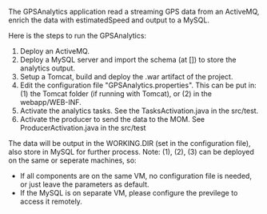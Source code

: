 The GPSAnalytics application read a streaming GPS data from an ActiveMQ, enrich the data with estimatedSpeed and output to a MySQL.

Here is the steps to run the GPSAnalytics:

1. Deploy an ActiveMQ.
2. Deploy a MySQL server and import the schema (at []) to store the analytics output.
3. Setup a Tomcat, build and deploy the .war artifact of the project.
4. Edit the configuration file "GPSAnalytics.properties". This can be put in: (1) the Tomcat folder (if running with Tomcat), or (2) in the webapp/WEB-INF.
5. Activate the analytics tasks. See the TasksActivation.java in the src/test.
6. Activate the producer to send the data to the MOM. See ProducerActivation.java in the src/test

The data will be output in the WORKING.DIR (set in the configuration file), also store in MySQL for further process.
Note: (1), (2), (3) can be deployed on the same or seperate machines, so:

 - If all components are on the same VM, no configuration file is needed, or just leave the parameters as default.
 - If the MySQL is on separate VM, please configure the previlege to access it remotely.

